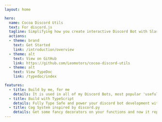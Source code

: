 ```yaml
---
layout: home

hero:
  name: Cocoa Discord Utils
  text: For discord.js
  tagline: Simplifying how you create interactive Discord Bot with Slash Command ✨✨✨
  actions:
  - theme: brand
    text: Get Started
    link: /introduction/overview
  - theme: alt
    text: View on GitHub
    link: https://github.com/Leomotors/cocoa-discord-utils
  - theme: alt
    text: View TypeDoc
    link: /typedoc/index

features:
  - title: Build by me, for me
    details: It is used in all of my Discord Bots, most popular 'useful' ones are Harunon https://github.com/CarelessDev/harunon.js
  - title: Build with TypeScript
    details: Fully Type Safe and power your discord bot development with IntelliSense
  - title: Cog System inspired by discord.py
    details: Get some fancy decorators on your functions and now it represents a slash command! (Message command also supported)
---
```

